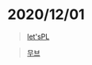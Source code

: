 # 2020/12/01

> <a href="https://letspl.me/project">let'sPL</a>

> <a href="https://moobe.co.kr/">무브</a>